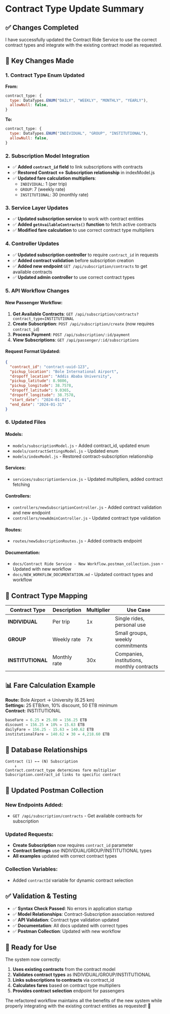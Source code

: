 # Contract Type Update Summary

## ✅ **Changes Completed**

I have successfully updated the Contract Ride Service to use the correct contract types and integrate with the existing contract model as requested.

## 🔄 **Key Changes Made**

### **1. Contract Type Enum Updated**
**From:**
```javascript
contract_type: {
  type: DataTypes.ENUM("DAILY", "WEEKLY", "MONTHLY", "YEARLY"),
  allowNull: false,
}
```

**To:**
```javascript
contract_type: {
  type: DataTypes.ENUM("INDIVIDUAL", "GROUP", "INSTITUTIONAL"),
  allowNull: false,
}
```

### **2. Subscription Model Integration**
- ✅ **Added `contract_id` field** to link subscriptions with contracts
- ✅ **Restored Contract ↔ Subscription relationship** in indexModel.js
- ✅ **Updated fare calculation multipliers**:
  - `INDIVIDUAL`: 1 (per trip)
  - `GROUP`: 7 (weekly rate)
  - `INSTITUTIONAL`: 30 (monthly rate)

### **3. Service Layer Updates**
- ✅ **Updated subscription service** to work with contract entities
- ✅ **Added `getAvailableContracts()` function** to fetch active contracts
- ✅ **Modified fare calculation** to use correct contract type multipliers

### **4. Controller Updates**
- ✅ **Updated subscription controller** to require `contract_id` in requests
- ✅ **Added contract validation** before subscription creation
- ✅ **Added new endpoint** `GET /api/subscription/contracts` to get available contracts
- ✅ **Updated admin controller** to use correct contract types

### **5. API Workflow Changes**

#### **New Passenger Workflow:**
1. **Get Available Contracts**: `GET /api/subscription/contracts?contract_type=INSTITUTIONAL`
2. **Create Subscription**: `POST /api/subscription/create` (now requires `contract_id`)
3. **Process Payment**: `POST /api/subscription/:id/payment`
4. **View Subscriptions**: `GET /api/passenger/:id/subscriptions`

#### **Request Format Updated:**
```json
{
  "contract_id": "contract-uuid-123",
  "pickup_location": "Bole International Airport",
  "dropoff_location": "Addis Ababa University",
  "pickup_latitude": 8.9806,
  "pickup_longitude": 38.7578,
  "dropoff_latitude": 9.0365,
  "dropoff_longitude": 38.7578,
  "start_date": "2024-01-01",
  "end_date": "2024-01-31"
}
```

### **6. Updated Files**

#### **Models:**
- `models/subscriptionModel.js` - Added contract_id, updated enum
- `models/contractSettingsModel.js` - Updated enum
- `models/indexModel.js` - Restored contract-subscription relationship

#### **Services:**
- `services/subscriptionService.js` - Updated multipliers, added contract fetching

#### **Controllers:**
- `controllers/newSubscriptionController.js` - Added contract validation and new endpoint
- `controllers/newAdminController.js` - Updated contract type validation

#### **Routes:**
- `routes/newSubscriptionRoutes.js` - Added contracts endpoint

#### **Documentation:**
- `docs/Contract Ride Service - New Workflow.postman_collection.json` - Updated with new workflow
- `docs/NEW_WORKFLOW_DOCUMENTATION.md` - Updated contract types and workflow

## 🎯 **Contract Type Mapping**

| Contract Type | Description | Multiplier | Use Case |
|---------------|-------------|------------|----------|
| **INDIVIDUAL** | Per trip | 1x | Single rides, personal use |
| **GROUP** | Weekly rate | 7x | Small groups, weekly commitments |
| **INSTITUTIONAL** | Monthly rate | 30x | Companies, institutions, monthly contracts |

## 📊 **Fare Calculation Example**

**Route:** Bole Airport → University (6.25 km)  
**Settings:** 25 ETB/km, 10% discount, 50 ETB minimum  
**Contract:** INSTITUTIONAL

```javascript
baseFare = 6.25 × 25.00 = 156.25 ETB
discount = 156.25 × 10% = 15.63 ETB
dailyFare = 156.25 - 15.63 = 140.62 ETB
institutionalFare = 140.62 × 30 = 4,218.60 ETB
```

## 🔗 **Database Relationships**

```
Contract (1) ←→ (N) Subscription
    ↓
Contract.contract_type determines fare multiplier
Subscription.contract_id links to specific contract
```

## 📱 **Updated Postman Collection**

### **New Endpoints Added:**
- `GET /api/subscription/contracts` - Get available contracts for subscription

### **Updated Requests:**
- **Create Subscription** now requires `contract_id` parameter
- **Contract Settings** use INDIVIDUAL/GROUP/INSTITUTIONAL types
- **All examples** updated with correct contract types

### **Collection Variables:**
- Added `contractId` variable for dynamic contract selection

## ✅ **Validation & Testing**

- ✅ **Syntax Check Passed**: No errors in application startup
- ✅ **Model Relationships**: Contract-Subscription association restored
- ✅ **API Validation**: Contract type validation updated
- ✅ **Documentation**: All docs updated with correct types
- ✅ **Postman Collection**: Updated with new workflow

## 🚀 **Ready for Use**

The system now correctly:
1. **Uses existing contracts** from the contract model
2. **Validates contract types** as INDIVIDUAL/GROUP/INSTITUTIONAL
3. **Links subscriptions to contracts** via contract_id
4. **Calculates fares** based on contract type multipliers
5. **Provides contract selection** endpoint for passengers

The refactored workflow maintains all the benefits of the new system while properly integrating with the existing contract entities as requested! 🎉